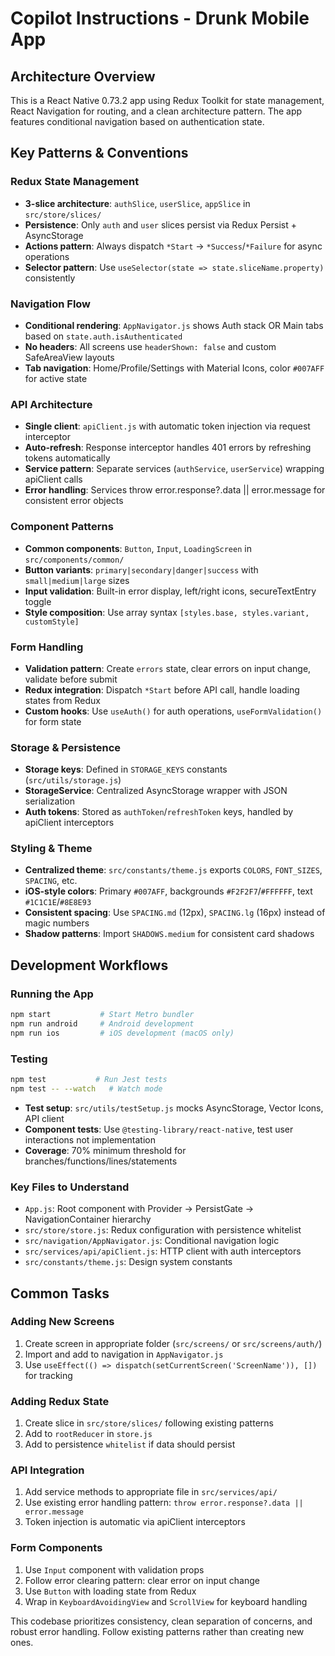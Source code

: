 # Copilot Instructions - Drunk Mobile App

## Architecture Overview

This is a React Native 0.73.2 app using Redux Toolkit for state management, React Navigation for routing, and a clean architecture pattern. The app features conditional navigation based on authentication state.

## Key Patterns & Conventions

### Redux State Management
- **3-slice architecture**: `authSlice`, `userSlice`, `appSlice` in `src/store/slices/`
- **Persistence**: Only `auth` and `user` slices persist via Redux Persist + AsyncStorage
- **Actions pattern**: Always dispatch `*Start` → `*Success`/`*Failure` for async operations
- **Selector pattern**: Use `useSelector(state => state.sliceName.property)` consistently

### Navigation Flow
- **Conditional rendering**: `AppNavigator.js` shows Auth stack OR Main tabs based on `state.auth.isAuthenticated`
- **No headers**: All screens use `headerShown: false` and custom SafeAreaView layouts
- **Tab navigation**: Home/Profile/Settings with Material Icons, color `#007AFF` for active state

### API Architecture
- **Single client**: `apiClient.js` with automatic token injection via request interceptor
- **Auto-refresh**: Response interceptor handles 401 errors by refreshing tokens automatically
- **Service pattern**: Separate services (`authService`, `userService`) wrapping apiClient calls
- **Error handling**: Services throw error.response?.data || error.message for consistent error objects

### Component Patterns
- **Common components**: `Button`, `Input`, `LoadingScreen` in `src/components/common/`
- **Button variants**: `primary|secondary|danger|success` with `small|medium|large` sizes
- **Input validation**: Built-in error display, left/right icons, secureTextEntry toggle
- **Style composition**: Use array syntax `[styles.base, styles.variant, customStyle]`

### Form Handling
- **Validation pattern**: Create `errors` state, clear errors on input change, validate before submit
- **Redux integration**: Dispatch `*Start` before API call, handle loading states from Redux
- **Custom hooks**: Use `useAuth()` for auth operations, `useFormValidation()` for form state

### Storage & Persistence
- **Storage keys**: Defined in `STORAGE_KEYS` constants (`src/utils/storage.js`)
- **StorageService**: Centralized AsyncStorage wrapper with JSON serialization
- **Auth tokens**: Stored as `authToken`/`refreshToken` keys, handled by apiClient interceptors

### Styling & Theme
- **Centralized theme**: `src/constants/theme.js` exports `COLORS`, `FONT_SIZES`, `SPACING`, etc.
- **iOS-style colors**: Primary `#007AFF`, backgrounds `#F2F2F7`/`#FFFFFF`, text `#1C1C1E`/`#8E8E93`
- **Consistent spacing**: Use `SPACING.md` (12px), `SPACING.lg` (16px) instead of magic numbers
- **Shadow patterns**: Import `SHADOWS.medium` for consistent card shadows

## Development Workflows

### Running the App
```bash
npm start           # Start Metro bundler
npm run android     # Android development
npm run ios         # iOS development (macOS only)
```

### Testing
```bash
npm test           # Run Jest tests
npm test -- --watch   # Watch mode
```
- **Test setup**: `src/utils/testSetup.js` mocks AsyncStorage, Vector Icons, API client
- **Component tests**: Use `@testing-library/react-native`, test user interactions not implementation
- **Coverage**: 70% minimum threshold for branches/functions/lines/statements

### Key Files to Understand
- `App.js`: Root component with Provider → PersistGate → NavigationContainer hierarchy
- `src/store/store.js`: Redux configuration with persistence whitelist
- `src/navigation/AppNavigator.js`: Conditional navigation logic
- `src/services/api/apiClient.js`: HTTP client with auth interceptors
- `src/constants/theme.js`: Design system constants

## Common Tasks

### Adding New Screens
1. Create screen in appropriate folder (`src/screens/` or `src/screens/auth/`)
2. Import and add to navigation in `AppNavigator.js`
3. Use `useEffect(() => dispatch(setCurrentScreen('ScreenName')), [])` for tracking

### Adding Redux State
1. Create slice in `src/store/slices/` following existing patterns
2. Add to `rootReducer` in `store.js`
3. Add to persistence `whitelist` if data should persist

### API Integration
1. Add service methods to appropriate file in `src/services/api/`
2. Use existing error handling pattern: `throw error.response?.data || error.message`
3. Token injection is automatic via apiClient interceptors

### Form Components
1. Use `Input` component with validation props
2. Follow error clearing pattern: clear error on input change
3. Use `Button` with loading state from Redux
4. Wrap in `KeyboardAvoidingView` and `ScrollView` for keyboard handling

This codebase prioritizes consistency, clean separation of concerns, and robust error handling. Follow existing patterns rather than creating new ones.
